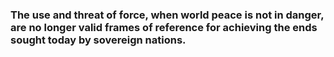 ### The use and threat of force, when world peace is not in danger, are no longer valid frames of reference for achieving the ends sought today by sovereign nations.